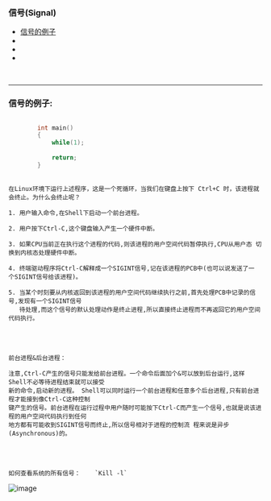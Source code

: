 ### 信号(Signal)
* [信号的例子](#信号的例子)
* [](#)
* [](#)
* [](#)

<br>

------------------------------------------------

### 信号的例子:

```c

		int main()
		{
			while(1);
			
			return;
		}
		
```

	在Linux环境下运行上述程序，这是一个死循环，当我们在键盘上按下 Ctrl+C 时，该进程就会终止。为什么会终止呢？
	 
	1. ⽤户输⼊命令,在Shell下启动⼀个前台进程。
		
	2. ⽤户按下Ctrl-C,这个键盘输⼊产⽣⼀个硬件中断。
		
	3. 如果CPU当前正在执⾏这个进程的代码,则该进程的⽤户空间代码暂停执⾏,CPU从⽤户态 切换到内核态处理硬件中断。
		
	4. 终端驱动程序将Ctrl-C解释成⼀个SIGINT信号,记在该进程的PCB中(也可以说发送了⼀ 个SIGINT信号给该进程)。
		
	5. 当某个时刻要从内核返回到该进程的⽤户空间代码继续执⾏之前,⾸先处理PCB中记录的信号,发现有⼀个SIGINT信号
	   待处理,⽽这个信号的默认处理动作是终⽌进程,所以直接终⽌进程⽽不再返回它的⽤户空间代码执⾏。
	 　　
<br>

	前台进程&后台进程：

	注意,Ctrl-C产⽣的信号只能发给前台进程。⼀个命令后⾯加个&可以放到后台运⾏,这样Shell不必等待进程结束就可以接受
	新的命令,启动新的进程。 Shell可以同时运⾏⼀个前台进程和任意多个后台进程,只有前台进程才能接到像Ctrl-C这种控制
	键产⽣的信号。前台进程在运⾏过程中⽤户随时可能按下Ctrl-C⽽产⽣⼀个信号,也就是说该进程的⽤户空间代码执⾏到任何
	地⽅都有可能收到SIGINT信号⽽终⽌,所以信号相对于进程的控制流 程来说是异步(Asynchronous)的。
	 　　
<br>

	如何查看系统的所有信号：    `Kill -l`

![image]()










	 　　
	 　　


